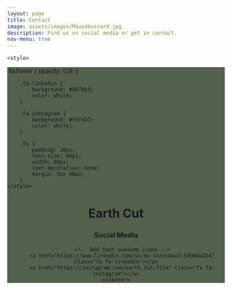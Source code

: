 ```yaml
---
layout: page
title: Contact
image: assets/images/Mäusebussard.jpg
description: Find us on social media or get in contact.
nav-menu: true
---
```


<head>
	<meta name="viewport" content=
		"width=device-width, initial-scale=1" />
	<link rel="stylesheet" href=
"https://cdnjs.cloudflare.com/ajax/libs/font-awesome/4.7.0/css/font-awesome.min.css" />

	<style>
 <div id="main" class="alt" style="background-color: #192b0fbd">
		.fa:hover {
			opacity: 0.9;
		}

		.fa-linkedin {
			background: #007bb5;
			color: white;
		}

		.fa-instagram {
			background: #fdf497;
			color: white;
		}

		.fa {
			padding: 20px;
			font-size: 40px;
			width: 60px;
			text-decoration: none;
			margin: 5px 80px;
		}
	</style>
</head>

<body>
	<center>
		<h1>Earth Cut</h1>
		<h3>Social Media</h3>

		<!-- Add font awesome icons -->
		<a href="https://www.linkedin.com/in/mi-steinbach-54968a254" class="fa fa-linkedin"></a>
		<a href="https://instagram.com/earth_cut.film" class="fa fa-instagram"></a>
	</center>
</body>
